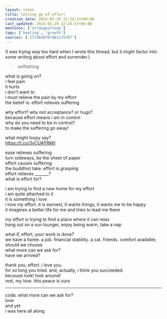 ```yaml
---
layout: canon
title: letting go of effort
creation_date: 2024-03-29 22:24:53+00:00
last_updated: 2024-03-29 22:24:57+00:00
mentions: ['strangestloop']
tags: ['healing', 'growth']
sources: ['1773838767461175787']
---
```


(I was trying way too hard when I wrote this thread, but it might factor into some writing about effort and surrender.)

> selflathing  

what is going on?  
i feel pain  
it hurts  
i don't want to  
i must relieve the pain by my effort  
the belief is: effort relieves suffering  

why effort? why not acceptance? or hugs?  
because effort means i am in control  
why do you need to be in control?  
to make the suffering go away!  

what might loopy say?  
https://t.co/3vCUAYRMiI  
  
ease relieves suffering  
turn sideways, be the sheet of paper  
effort causes suffering  
the buddhist take. effort is grasping  
effort relieves _______?  
what is effort for?  

i am trying to find a new home for my effort  
i am quite attached to it  
it is something i love  
i love my effort. it is earnest, it wants things, it wants me to be happy  
it imagines a better life for me and tries to lead me there  

my effort is trying to find a place where it can relax  
hang out on a sun lounger, enjoy being warm, take a nap  

what if, effort, your work is done?  
we have a home. a job. financial stability. a cat. friends. comfort available, should we choose  
what more can we ask for?  
have we arrived?  

thank you, effort. i love you.  
for so long you tried. and, actually, i think you succeeded.  
because look! look around!  
rest, my love. this peace is ours  

-----  
coda: what more can we ask for?  
love  
and yet  
i was here all along  


